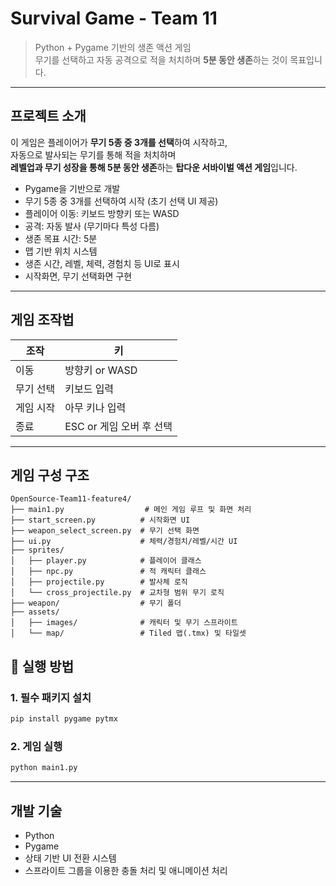 # Survival Game - Team 11

> Python + Pygame 기반의 생존 액션 게임  
> 무기를 선택하고 자동 공격으로 적을 처치하며 **5분 동안 생존**하는 것이 목표입니다.

---

## 프로젝트 소개

이 게임은 플레이어가 **무기 5종 중 3개를 선택**하여 시작하고,  
자동으로 발사되는 무기를 통해 적을 처치하며  
**레벨업과 무기 성장을 통해 5분 동안 생존**하는 **탑다운 서바이벌 액션 게임**입니다.

- Pygame을 기반으로 개발
- 무기 5종 중 3개를 선택하여 시작 (초기 선택 UI 제공)
- 플레이어 이동: 키보드 방향키 또는 WASD
- 공격: 자동 발사 (무기마다 특성 다름)
- 생존 목표 시간: 5분
- 맵 기반 위치 시스템 
- 생존 시간, 레벨, 체력, 경험치 등 UI로 표시
- 시작화면, 무기 선택화면 구현

---

## 게임 조작법

| 조작 | 키 |
|------|----|
| 이동 | 방향키 or WASD |
| 무기 선택 | 키보드 입력 |
| 게임 시작 | 아무 키나 입력 |
| 종료 | ESC or 게임 오버 후 선택 |

---

## 게임 구성 구조

```
OpenSource-Team11-feature4/
├── main1.py                  # 메인 게임 루프 및 화면 처리
├── start_screen.py          # 시작화면 UI
├── weapon_select_screen.py  # 무기 선택 화면
├── ui.py                    # 체력/경험치/레벨/시간 UI
├── sprites/
│   ├── player.py            # 플레이어 클래스
│   ├── npc.py               # 적 캐릭터 클래스
│   ├── projectile.py        # 발사체 로직
│   └── cross_projectile.py  # 교차형 범위 무기 로직
├── weapon/                  # 무기 폴더
├── assets/
│   ├── images/              # 캐릭터 및 무기 스프라이트
│   └── map/                 # Tiled 맵(.tmx) 및 타일셋
```

## 🚀 실행 방법

### 1. 필수 패키지 설치
```bash
pip install pygame pytmx
```

### 2. 게임 실행
```bash
python main1.py
```

---

## 개발 기술

- Python
- Pygame
- 상태 기반 UI 전환 시스템
- 스프라이트 그룹을 이용한 충돌 처리 및 애니메이션 처리
